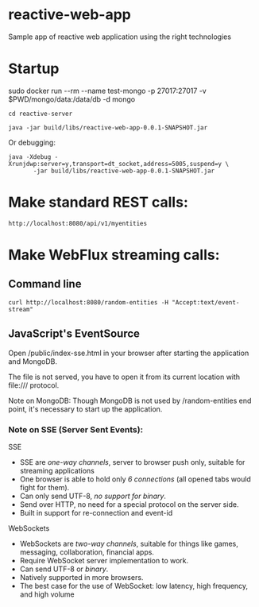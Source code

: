 # reactive-web-app
Sample app of reactive web application using the right technologies

# Startup

sudo docker run --rm --name test-mongo -p 27017:27017 -v $PWD/mongo/data:/data/db -d mongo

```
cd reactive-server

java -jar build/libs/reactive-web-app-0.0.1-SNAPSHOT.jar
```

Or debugging:

```
java -Xdebug -Xrunjdwp:server=y,transport=dt_socket,address=5005,suspend=y \
       -jar build/libs/reactive-web-app-0.0.1-SNAPSHOT.jar
```

# Make standard REST calls:

`http://localhost:8080/api/v1/myentities`

# Make WebFlux streaming calls:

## Command line

`curl http://localhost:8080/random-entities -H "Accept:text/event-stream"`


## JavaScript's EventSource

Open /public/index-sse.html in your browser after starting the application and MongoDB.

The file is not served, you have to open it from its current location with file:/// protocol.

Note on MongoDB: Though MongoDB is not used by /random-entities end point, it's necessary to start up the application.


### Note on SSE (Server Sent Events):

SSE
* SSE are *one-way channels*, server to browser push only, suitable for streaming applications
* One browser is able to hold only *6 connections* (all opened tabs would fight for them).
* Can only send UTF-8, *no support for binary*.
* Send over HTTP, no need for a special protocol on the server side.
* Built in support for re-connection and event-id

WebSockets
* WebSockets are *two-way channels*, suitable for things like games, messaging, collaboration, financial apps.
* Require WebSocket server implementation to work.
* Can send UTF-8 or *binary*.
* Natively supported in more browsers.
* The best case for the use of WebSocket: low latency, high frequency, and high volume

